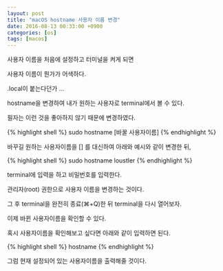 ```yaml
---
layout: post
title: "macOS hostname 사용자 이름 변경"
date: 2016-08-13 00:33:00 +0900
categories: [os]
tags: [macos]
---
```


사용자 이름을 처음에 설정하고 터미널을 켜게 되면

사용자 이름이 뭔가가 어색하다.

.local이 붙는다던가 ...

hostname을 변경하여 내가 원하는 사용자로 terminal에서 볼 수 있다.

<!--more-->

필자는 이런 것을 좋아하지 않기 때문에 변경하였다.

{% highlight shell %}
 sudo hostname [바꿀 사용자이름]
{% endhighlight %}

바꾸길 원하는 사용자이름을 [] 를 대신하여 아래와 예시와 같이 변경한 뒤,

{% highlight shell %}
sudo hostname loustler
{% endhighlight %}

terminal에 입력을 하고 비밀번호를 입력한다.

관리자(root) 권한으로 사용자 이름을 변경하는 것이다.

그 후 terminal을 완전히 종료(⌘+Q)한 뒤 terminal을 다시 열어보자.

이제 바뀐 사용자이름을 확인할 수 있다.

혹시 사용자이름을 확인해보고 싶다면 아래와 같이 입력하면 된다.

{% highlight shell %}
hostname
{% endhighlight %}

그럼 현재 설정되어 있는 사용자이름을 출력해줄 것이다.
